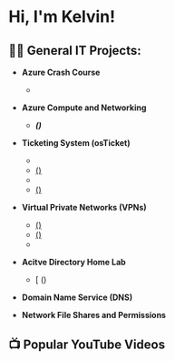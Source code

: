 <h1>Hi, I'm Kelvin! 

<h2>👨‍💻 General IT Projects:</h2>

- <b>Azure Crash Course</b>
  - []()
- <b>Azure Compute and Networking </b>
  - []() <b><i>()</b></i>
- <b>Ticketing System (osTicket)</b>
  - []()
  - [ ()]()
  - []()
  - [()]()
- <b>Virtual Private Networks (VPNs)</b>
  - [ ()]()
  - [ ()]()
  - []()
- <b>Acitve Directory Home Lab</b>
  - [ ()
- <b>Domain Name Service (DNS)</b>


- <b>Network File Shares and Permissions</b>
<h2>📺 Popular YouTube Videos</h2>


<!--
**joshmadakor1/joshmadakor1** is a ✨ _special_ ✨ repository because its `README.md` (this file) appears on your GitHub profile.

Here are some ideas to get you started:

- 🔭 I’m currently working on ...
- 🌱 I’m currently learning ...
- 👯 I’m looking to collaborate on ...
- 🤔 I’m looking for help with ...
- 💬 Ask me about ...
- 📫 How to reach me: ...
- 😄 Pronouns: ...
- ⚡ Fun fact: ...
-->
